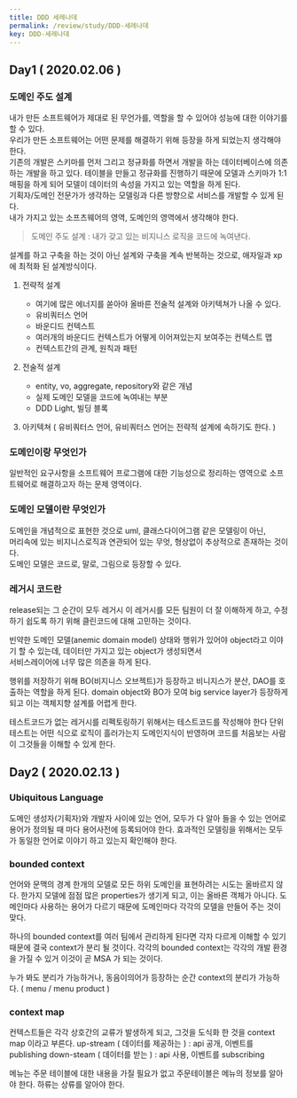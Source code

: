 ```yaml
---
title: DDD 세레나데
permalink: /review/study/DDD-세레나데
key: DDD-세레나데
---
```

## Day1 ( 2020.02.06 )
### 도메인 주도 설계
내가 만든 소프트웨어가 제대로 된 무언가를, 역할을 할 수 있어야 성능에 대한 이야기를 할 수 있다.  
우리가 만든 소프트웨어는 어떤 문제를 해결하기 위해 등장을 하게 되었는지 생각해야 한다.  
기존의 개발은 스키마를 먼저 그리고 정규화를 하면서 개발을 하는 데이터베이스에 의존하는 개발을 하고 있다.
테이블을 만들고 정규화를 진행하기 때문에 모델과 스키마가 1:1매핑을 하게 되어 모델이 데이터의 속성을 가지고 있는 역할을 하게 된다.    
기획자/도메인 전문가가 생각하는 모델링과 다른 방향으로 서비스를 개발할 수 있게 된다.  
내가 가지고 있는 소프츠웨어의 영역, 도메인의 영역에서 생각해야 한다.  

> 도메인 주도 설계 : 내가 갖고 있는 비지니스 로직을 코드에 녹여낸다.  

설계를 하고 구축을 하는 것이 아닌 설계와 구축을 계속 반복하는 것으로, 애자일과 xp에 최적화 된 설계방식이다.

1. 전략적 설계
    - 여기에 많은 에너지를 쏟아야 올바른 전술적 설계와 아키텍쳐가 나올 수 있다.
    - 유비쿼터스 언어
    - 바운디드 컨텍스트
    - 여러개의 바운디드 컨텍스트가 어떻게 이어져있는지 보여주는 컨텍스트 맵 
    - 컨텍스트간의 관계, 원칙과 패턴

2. 전술적 설계
    - entity, vo, aggregate, repository와 같은 개념
    - 실제 도메인 모델을 코드에 녹여내는 부분
    - DDD Light, 빌딩 블록

3. 아키텍쳐 ( 유비쿼터스 언어, 유비쿼터스 언어는 전략적 설계에 속하기도 한다. )

### 도메인이랑 무엇인가
일반적인 요구사항을 소프트웨어 프로그램에 대한 기능성으로 정리하는 영역으로 소프트웨어로 해결하고자 하는 문제 영역이다.

### 도메인 모델이란 무엇인가
도메인을 개념적으로 표현한 것으로 uml, 클래스다이어그램 같은 모델링이 아닌,   
머리속에 있는 비지니스로직과 연관되어 있는 무엇, 형상없이 추상적으로 존재하는 것이다.  
도메인 모델은 코드로, 말로, 그림으로 등장할 수 있다.

### 레거시 코드란
release되는 그 순간이 모두 레거시
이 레거시를 모든 팀원이 더 잘 이해하게 하고, 수정하기 쉽도록 하기 위해 클린코드에 대해 고민하는 것이다.

빈약한 도메인 모델(anemic domain model)
상태와 행위가 있어야 object라고 이야기 할 수 있는데, 데이터만 가지고 있는 object가 생성되면서  
서비스레이어에 너무 많은 의존을 하게 된다.

행위를 저장하기 위해 BO(비지니스 오브젝트)가 등장하고 비니지스가 분산, DAO를 호출하는 역할을 하게 된다.
domain object와 BO가 모여 big service layer가 등장하게 되고 이는 객체지향 설계를 어렵게 한다.

테스트코드가 없는 레거시를 리펙토링하기 위해서는 테스트코드를 작성해야 한다
단위테스트는 어떤 식으로 로직이 흘러가는지 도메인지식이 반영하며 코드를 처음보는 사람이 그것들을 이해할 수 있게 한다.

## Day2 ( 2020.02.13 )
### Ubiquitous Language
도메인 생성자(기획자)와 개발자 사이에 있는 언어, 모두가 다 알아 들을 수 있는 언어로  
용어가 정의될 때 마다 용어사전에 등록되어야 한다.
효과적인 모델링을 위해서는 모두가 동일한 언어로 이야기 하고 있는지 확인해야 한다.

### bounded context
언어와 문맥의 경계
한개의 모델로 모든 하위 도메인을 표현하려는 시도는 올바르지 않다.
한가지 모델에 점점 많은 properties가 생기게 되고, 이는 올바른 객체가 아니다.
도메인마다 사용하는 용어가 다르기 때문에 도메인마다 각각의 모델을 만들어 주는 것이 맞다.

하나의 bounded context를 여러 팀에서 관리하게 된다면 각자 다르게 이해할 수 있기 때문에 결국 context가 분리 될 것이다.
각각의 bounded context는 각각의 개발 환경을 가질 수 있거 이것이 곧 MSA 가 되는 것이다.

누가 봐도 분리가 가능하거나, 동음이의어가 등장하는 순간 context의 분리가 가능하다. ( menu / menu product )

### context map
컨텍스트들은 각각 상호간의 교류가 발생하게 되고, 그것을 도식화 한 것을 context map 이라고 부른다.
up-stream ( 데이터를 제공하는 ) : api 공개, 이벤트를 publishing 
down-steam ( 데이터를 받는 ) : api 사용, 이벤트를 subscribing

메뉴는 주문 테이블에 대한 내용을 가질 필요가 없고 주문테이블은 메뉴의 정보를 알아야 한다.
하류는 상류를 알아야 한다.
